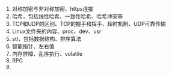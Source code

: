 1. 对称加密与非对称加密、https连接
2. 哈希，包括线性哈希、一致性哈希、哈希冲突等
3. TCP和UDP的区别、TCP的握手和挥手、超时机制、UDP可靠传输
4. Linux文件夹的内容、proc、dev、usr
5. stl，包括数据结构、排序算法
6. 智能指针、左右值
7. 内存屏障、乱序执行、volatile
8. RPC
9. 